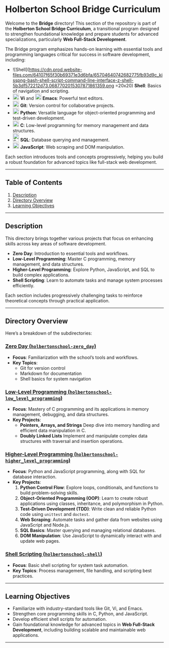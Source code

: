 # Holberton School Bridge Curriculum

Welcome to the **Bridge** directory! This section of the repository is part of the **Holberton School Bridge Curriculum**, a transitional program designed to strengthen foundational knowledge and prepare students for advanced specializations, particularly **Web Full-Stack Development**.

The Bridge program emphasizes hands-on learning with essential tools and programming languages critical for success in software development, including:

- ![Shell](https://cdn.prod.website-files.com/64107f65f30b69371e3d6bfa/65704640742682775fb93d9c_kisspng-bash-shell-script-command-line-interface-z-shell-5b3df572212d73.0687702015307871861359.png =20x20) **Shell**: Basics of navigation and scripting.
- <img src="https://cdn.prod.website-files.com/64107f65f30b69371e3d6bfa/6570463f2002aa7ceacf738a_Vi_logo.svg" width="20" height="20" alt="Shell icon"> **Vi** and <img src="https://cdn.prod.website-files.com/64107f65f30b69371e3d6bfa/65704682ac953cf7aba75ef3_Emacs%20Code%20Editor.svg" width="20" height="20" alt="Shell icon"> **Emacs**: Powerful text editors.
- <img src="https://cdn.prod.website-files.com/64107f65f30b69371e3d6bfa/654d010217c15ed64d7ff755_github%20logo%20svg.svg" width="20" height="20" alt="Shell icon"> **Git**: Version control for collaborative projects.
- <img src="https://cdn.prod.website-files.com/64107f65f30b69371e3d6bfa/657045b6762a7945dcaa9e4f_python.png" width="20" height="20" alt="Shell icon"> **Python**: Versatile language for object-oriented programming and test-driven development.
- <img src="https://raw.githubusercontent.com/bablubambal/All_logo_and_pictures/1ac69ce5fbc389725f16f989fa53c62d6e1b4883/programming%20languages/c.svg" width="20" height="20" alt="Shell icon"> **C**: Low-level programming for memory management and data structures.
- <img src="https://cdn.prod.website-files.com/64107f65f30b69371e3d6bfa/657045b6ca2dcafaf8143aa3_64494035734806ce17dd9c7a_te%CC%81le%CC%81chargement%20(1).png" width="20" height="26,4" alt="Shell icon"> **SQL**: Database querying and management.
- <img src="https://cdn.prod.website-files.com/64107f65f30b69371e3d6bfa/657045b64e8c6adc52f0f236_js.svg" width="20" height="20" alt="Shell icon"> **JavaScript**: Web scraping and DOM manipulation.

Each section introduces tools and concepts progressively, helping you build a robust foundation for advanced topics like full-stack web development.

---

## Table of Contents

1. [Description](#description)
2. [Directory Overview](#directory-overview)
3. [Learning Objectives](#learning-objectives)

---

## Description

This directory brings together various projects that focus on enhancing skills across key areas of software development.

- **Zero Day**: Introduction to essential tools and workflows.
- **Low-Level Programming**: Master C programming, memory management, and data structures.
- **Higher-Level Programming**: Explore Python, JavaScript, and SQL to build complex applications.
- **Shell Scripting**: Learn to automate tasks and manage system processes efficiently.

Each section includes progressively challenging tasks to reinforce theoretical concepts through practical application.

---

## Directory Overview

Here’s a breakdown of the subdirectories:

### [Zero Day (`holbertonschool-zero_day`)](./holbertonschool-zero_day)

- **Focus**: Familiarization with the school’s tools and workflows.
- **Key Topics**:
  - Git for version control
  - Markdown for documentation
  - Shell basics for system navigation

### [Low-Level Programming (`holbertonschool-low_level_programming`)](./holbertonschool-low_level_programming)

- **Focus**: Mastery of C programming and its applications in memory management, debugging, and data structures.
- **Key Projects**:
  - **Pointers, Arrays, and Strings** Deep dive into memory handling and efficient data manipulation in C.
  - **Doubly Linked Lists** Implement and manipulate complex data structures with traversal and insertion operations.

### [Higher-Level Programming (`holbertonschool-higher_level_programming`)](./holbertonschool-higher_level_programming)

- **Focus**: Python and JavaScript programming, along with SQL for database interaction.
- **Key Projects**:
  1. **Python Control Flow**: Explore loops, conditionals, and functions to build problem-solving skills.
  2. **Object-Oriented Programming (OOP)**: Learn to create robust applications using classes, inheritance, and polymorphism in Python.
  3. **Test-Driven Development (TDD)**: Write clean and reliable Python code using `unittest` and `doctest`.
  4. **Web Scraping**: Automate tasks and gather data from websites using JavaScript and Node.js.
  5. **SQL Basics**: Master querying and managing relational databases.
  6. **DOM Manipulation**: Use JavaScript to dynamically interact with and update web pages.

### [Shell Scripting (`holbertonschool-shell`)](./holbertonschool-shell)

- **Focus**: Basic shell scripting for system task automation.
- **Key Topics**: Process management, file handling, and scripting best practices.

---

## Learning Objectives

- Familiarize with industry-standard tools like Git, Vi, and Emacs.
- Strengthen core programming skills in C, Python, and JavaScript.
- Develop efficient shell scripts for automation.
- Gain foundational knowledge for advanced topics in **Web Full-Stack Development**, including building scalable and maintainable web applications.

---
